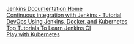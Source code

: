 [Jenkins Documentation Home](https://jenkins.io/doc/)<br>
[Continuous integration with Jenkins - Tutorial](https://www.vogella.com/tutorials/Jenkins/article.html#build-pipelines)<br>
[DevOps Using Jenkins, Docker, and Kubernetes](https://betsol.com/2018/11/devops-using-jenkins-docker-and-kubernetes/)<br>
[Top Tutorials To Learn Jenkins CI](https://medium.com/quick-code/top-tutorials-to-learn-jenkins-ci-for-testing-automation-93c7ac068f66)<br>
[Play with Kubernetes](https://labs.play-with-k8s.com/)<br>
